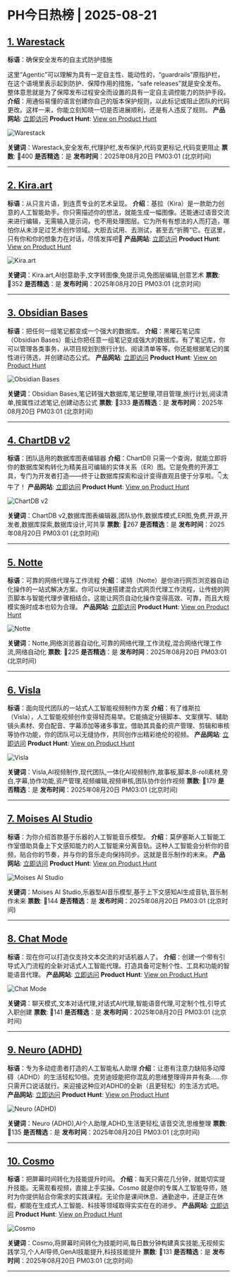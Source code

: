 # PH今日热榜 | 2025-08-21

## [1. Warestack](https://www.producthunt.com/products/warestack?utm_campaign=producthunt-api&utm_medium=api-v2&utm_source=Application%3A+dev+%28ID%3A+189358%29)
**标语**：确保安全发布的自主式防护措施

这里“Agentic”可以理解为具有一定自主性、能动性的，“guardrails”原指护栏，在这个语境里表示起到防护、保障作用的措施，“safe releases”就是安全发布。整体意思就是为了保障发布过程安全而设置的具有一定自主调控能力的防护手段。
**介绍**：用通俗易懂的语言创建你自己的版本保护规则，以此标记或阻止团队的代码更改。这样一来，你能立刻知晓一切是否进展顺利，还是有人违反了规则。
**产品网站**: [立即访问](https://www.producthunt.com/r/3SS454PCATO27R?utm_campaign=producthunt-api&utm_medium=api-v2&utm_source=Application%3A+dev+%28ID%3A+189358%29)
**Product Hunt**: [View on Product Hunt](https://www.producthunt.com/products/warestack?utm_campaign=producthunt-api&utm_medium=api-v2&utm_source=Application%3A+dev+%28ID%3A+189358%29)

![Warestack](https://ph-files.imgix.net/75b248d5-6779-4591-bec8-e795d7984cc0.png?auto=format)

**关键词**：Warestack,安全发布,代理护栏,发布保护,代码变更标记,代码变更阻止
**票数**: 🔺400
**是否精选**：是
**发布时间**：2025年08月20日 PM03:01 (北京时间)

---

## [2. Kira.art](https://www.producthunt.com/products/kira-art?utm_campaign=producthunt-api&utm_medium=api-v2&utm_source=Application%3A+dev+%28ID%3A+189358%29)
**标语**：从只言片语，到连贯专业的艺术呈现。
**介绍**：基拉（Kira）是一款助力创意的人工智能助手。你只需描述你的想法，就能生成一幅图像。还能通过语音交流来进行编辑，无需输入提示词，也不用处理图层。它为所有有想法的人而打造，哪怕你从未涉足过艺术创作领域。大胆去试用、去测试，甚至去“折腾”它。在这里，只有你和你的想象力在对话，尽情发挥吧💫
**产品网站**: [立即访问](https://www.producthunt.com/r/CFC5HDZMQDQ4LX?utm_campaign=producthunt-api&utm_medium=api-v2&utm_source=Application%3A+dev+%28ID%3A+189358%29)
**Product Hunt**: [View on Product Hunt](https://www.producthunt.com/products/kira-art?utm_campaign=producthunt-api&utm_medium=api-v2&utm_source=Application%3A+dev+%28ID%3A+189358%29)

![Kira.art](https://ph-files.imgix.net/1a2d9aec-905c-402c-97e5-a1e00f66a950.png?auto=format)

**关键词**：Kira.art,AI创意助手,文字转图像,免提示词,免图层编辑,创意艺术
**票数**: 🔺352
**是否精选**：是
**发布时间**：2025年08月20日 PM03:01 (北京时间)

---

## [3. Obsidian Bases](https://www.producthunt.com/products/obsidian?utm_campaign=producthunt-api&utm_medium=api-v2&utm_source=Application%3A+dev+%28ID%3A+189358%29)
**标语**：把任何一组笔记都变成一个强大的数据库。
**介绍**：黑曜石笔记库（Obsidian Bases）能让你把任意一组笔记变成强大的数据库。有了笔记库，你可以管理各类事务，从项目规划到旅行计划、阅读清单等等。你还能根据笔记的属性进行筛选，并创建动态公式。
**产品网站**: [立即访问](https://www.producthunt.com/r/7IKJEDAYWK67QX?utm_campaign=producthunt-api&utm_medium=api-v2&utm_source=Application%3A+dev+%28ID%3A+189358%29)
**Product Hunt**: [View on Product Hunt](https://www.producthunt.com/products/obsidian?utm_campaign=producthunt-api&utm_medium=api-v2&utm_source=Application%3A+dev+%28ID%3A+189358%29)

![Obsidian Bases](https://ph-files.imgix.net/115931ab-6b5a-45ee-ac99-290c51098acc.png?auto=format)

**关键词**：Obsidian Bases,笔记转强大数据库,笔记整理,项目管理,旅行计划,阅读清单,按属性过滤笔记,创建动态公式
**票数**: 🔺333
**是否精选**：是
**发布时间**：2025年08月20日 PM03:01 (北京时间)

---

## [4. ChartDB v2](https://www.producthunt.com/products/chartdb?utm_campaign=producthunt-api&utm_medium=api-v2&utm_source=Application%3A+dev+%28ID%3A+189358%29)
**标语**：团队适用的数据库图表编辑器
**介绍**：ChartDB 只需一个查询，就能立即将你的数据库架构转化为精美且可编辑的实体关系（ER）图。它是免费的开源工具，专门为开发者打造——终于让数据库探索和设计变得直观且便于分享啦。👇太牛了！
**产品网站**: [立即访问](https://www.producthunt.com/r/YPMS3ZEHSUB6VW?utm_campaign=producthunt-api&utm_medium=api-v2&utm_source=Application%3A+dev+%28ID%3A+189358%29)
**Product Hunt**: [View on Product Hunt](https://www.producthunt.com/products/chartdb?utm_campaign=producthunt-api&utm_medium=api-v2&utm_source=Application%3A+dev+%28ID%3A+189358%29)

![ChartDB v2](https://ph-files.imgix.net/a6ad9697-0f65-41f0-a257-03233d8c5013.png?auto=format)

**关键词**：ChartDB v2,数据库图表编辑器,团队协作,数据库模式,ER图,免费,开源,开发者,数据库探索,数据库设计,可共享
**票数**: 🔺267
**是否精选**：是
**发布时间**：2025年08月20日 PM03:01 (北京时间)

---

## [5. Notte](https://www.producthunt.com/products/notte?utm_campaign=producthunt-api&utm_medium=api-v2&utm_source=Application%3A+dev+%28ID%3A+189358%29)
**标语**：可靠的网络代理与工作流程
**介绍**：诺特（Notte）是你进行网页浏览器自动化操作的一站式解决方案。你可以快速搭建混合式网页代理工作流程，让传统的网页脚本与智能代理步骤相结合。这能让网页自动化操作变得高效、可靠，而且大规模实施时成本也较为合理。
**产品网站**: [立即访问](https://www.producthunt.com/r/KC5NUG7QAZAALA?utm_campaign=producthunt-api&utm_medium=api-v2&utm_source=Application%3A+dev+%28ID%3A+189358%29)
**Product Hunt**: [View on Product Hunt](https://www.producthunt.com/products/notte?utm_campaign=producthunt-api&utm_medium=api-v2&utm_source=Application%3A+dev+%28ID%3A+189358%29)

![Notte](https://ph-files.imgix.net/1c35056d-f2cc-458e-b8d2-4ab38c998114.png?auto=format)

**关键词**：Notte,网络浏览器自动化,可靠的网络代理,工作流程,混合网络代理工作流,网络自动化
**票数**: 🔺225
**是否精选**：是
**发布时间**：2025年08月20日 PM03:01 (北京时间)

---

## [6. Visla](https://www.producthunt.com/products/visla?utm_campaign=producthunt-api&utm_medium=api-v2&utm_source=Application%3A+dev+%28ID%3A+189358%29)
**标语**：面向现代团队的一站式人工智能视频制作方案
**介绍**：有了维斯拉（Visla），人工智能视频创作变得轻而易举。它能搞定分镜脚本、文案撰写、辅助镜头素材、旁白配音、字幕添加等诸多事宜。借助其具备的资产管理、剪辑和审核等协作功能，你的团队可以无缝协作，共同创作出精彩绝伦的视频。
**产品网站**: [立即访问](https://www.producthunt.com/r/7WH6EGZXAP6IBM?utm_campaign=producthunt-api&utm_medium=api-v2&utm_source=Application%3A+dev+%28ID%3A+189358%29)
**Product Hunt**: [View on Product Hunt](https://www.producthunt.com/products/visla?utm_campaign=producthunt-api&utm_medium=api-v2&utm_source=Application%3A+dev+%28ID%3A+189358%29)

![Visla](https://ph-files.imgix.net/ab76d5ce-0642-405f-9e67-86a11ae377f8.png?auto=format)

**关键词**：Visla,AI视频制作,现代团队,一体化AI视频制作,故事板,脚本,B-roll素材,旁白,字幕,协作功能,资产管理,视频编辑,视频审核,团队协作创作视频
**票数**: 🔺179
**是否精选**：是
**发布时间**：2025年08月20日 PM03:01 (北京时间)

---

## [7. Moises AI Studio](https://www.producthunt.com/products/moises-ai-studio?utm_campaign=producthunt-api&utm_medium=api-v2&utm_source=Application%3A+dev+%28ID%3A+189358%29)
**标语**：为你介绍首款基于乐器的人工智能音乐模型。
**介绍**：莫伊塞斯人工智能工作室借助具备上下文感知能力的人工智能来分离音轨。这种人工智能会分析你的音频，贴合你的节奏，并与你的音乐走向保持同步。这就是音乐制作的未来。
**产品网站**: [立即访问](https://www.producthunt.com/r/XYMPVEYLVC3KJD?utm_campaign=producthunt-api&utm_medium=api-v2&utm_source=Application%3A+dev+%28ID%3A+189358%29)
**Product Hunt**: [View on Product Hunt](https://www.producthunt.com/products/moises-ai-studio?utm_campaign=producthunt-api&utm_medium=api-v2&utm_source=Application%3A+dev+%28ID%3A+189358%29)

![Moises AI Studio](https://ph-files.imgix.net/edbfe256-1d40-4e45-a421-8bff9808ae8f.png?auto=format)

**关键词**：Moises AI Studio,乐器型AI音乐模型,基于上下文感知AI生成音轨,音乐制作未来
**票数**: 🔺144
**是否精选**：是
**发布时间**：2025年08月20日 PM03:01 (北京时间)

---

## [8. Chat Mode](https://www.producthunt.com/products/elevenlabs?utm_campaign=producthunt-api&utm_medium=api-v2&utm_source=Application%3A+dev+%28ID%3A+189358%29)
**标语**：现在你可以打造仅支持文本交流的对话机器人了。
**介绍**：创建一个带有引导式入门流程的全新对话式人工智能代理。打造具备可定制个性、工具和功能的智能语音代理。
**产品网站**: [立即访问](https://www.producthunt.com/r/WFF2Q4YS562VEK?utm_campaign=producthunt-api&utm_medium=api-v2&utm_source=Application%3A+dev+%28ID%3A+189358%29)
**Product Hunt**: [View on Product Hunt](https://www.producthunt.com/products/elevenlabs?utm_campaign=producthunt-api&utm_medium=api-v2&utm_source=Application%3A+dev+%28ID%3A+189358%29)

![Chat Mode](https://ph-files.imgix.net/f5fe2b45-891c-41ea-a192-e90de138fa27.jpeg?auto=format)

**关键词**：聊天模式,文本对话代理,对话式AI代理,智能语音代理,可定制个性,引导式入职创建
**票数**: 🔺141
**是否精选**：是
**发布时间**：2025年08月20日 PM03:01 (北京时间)

---

## [9. Neuro (ADHD)](https://www.producthunt.com/products/claudia-by-neuro-notion?utm_campaign=producthunt-api&utm_medium=api-v2&utm_source=Application%3A+dev+%28ID%3A+189358%29)
**标语**：专为多动症患者打造的人工智能私人助理
**介绍**：让患有注意力缺陷多动障碍（ADHD）的生活轻松10倍。克劳迪娅能把你混乱的思绪整理得井井有条……你只需开口说话就行。来迎接这种应对ADHD的全新（且更轻松）的生活方式吧。
**产品网站**: [立即访问](https://www.producthunt.com/r/A7VVZA2NTX2ZNY?utm_campaign=producthunt-api&utm_medium=api-v2&utm_source=Application%3A+dev+%28ID%3A+189358%29)
**Product Hunt**: [View on Product Hunt](https://www.producthunt.com/products/claudia-by-neuro-notion?utm_campaign=producthunt-api&utm_medium=api-v2&utm_source=Application%3A+dev+%28ID%3A+189358%29)

![Neuro (ADHD)](https://ph-files.imgix.net/a9b7d239-f433-4efb-ac76-f9b8c18fd56a.jpeg?auto=format)

**关键词**：Neuro (ADHD),AI个人助理,ADHD,生活更轻松,语音交流,思维整理
**票数**: 🔺135
**是否精选**：是
**发布时间**：2025年08月20日 PM03:01 (北京时间)

---

## [10. Cosmo](https://www.producthunt.com/products/cosmo-2?utm_campaign=producthunt-api&utm_medium=api-v2&utm_source=Application%3A+dev+%28ID%3A+189358%29)
**标语**：把屏幕时间转化为技能提升时间。
**介绍**：每天只需花几分钟，就能切实提升技能。无需观看视频，直接上手实操。Cosmo 就是你的专属人工智能导师，随时为你提供贴合你需求的实践课程。无论你是课间休息、通勤途中，还是正在休假，都能在生成式人工智能、科技等领域取得实实在在的进步。
**产品网站**: [立即访问](https://www.producthunt.com/r/4WVH5LN4VVIUYY?utm_campaign=producthunt-api&utm_medium=api-v2&utm_source=Application%3A+dev+%28ID%3A+189358%29)
**Product Hunt**: [View on Product Hunt](https://www.producthunt.com/products/cosmo-2?utm_campaign=producthunt-api&utm_medium=api-v2&utm_source=Application%3A+dev+%28ID%3A+189358%29)

![Cosmo](https://ph-files.imgix.net/048f0df0-a8a3-4831-b755-8bf54015b264.webp?auto=format)

**关键词**：Cosmo,将屏幕时间转化为技能时间,每日数分钟构建真实技能,无视频实践学习,个人AI导师,GenAI技能提升,科技技能提升
**票数**: 🔺131
**是否精选**：是
**发布时间**：2025年08月20日 PM03:01 (北京时间)

---

